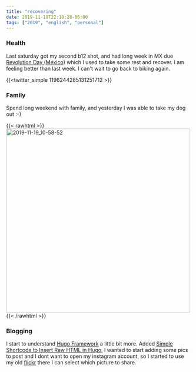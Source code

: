 ```yaml
---
title: "recovering"
date: 2019-11-19T22:10:28-06:00
tags: ["2019", "english", "personal"]
---
```


### Health
Last saturday got my second b12 shot, and had long week in MX due [Revolution Day (México)](https://en.wikipedia.org/wiki/Revolution_Day_(Mexico)) which I used to take some rest and recover. I am feeling better than last week. I can't wait to go back to biking again.

{{<twitter_simple 1196244285131251712 >}}

### Family
Spend long weekend with family, and yesterday I was able to take my dog out :-)

{{< rawhtml >}}
<a data-flickr-embed="true" href="https://www.flickr.com/photos/p4tux/49093776942/in/dateposted-public/" title="2019-11-19_10-58-52"><img src="https://live.staticflickr.com/65535/49093776942_7457ca8eb4.jpg" width="500" height="500" alt="2019-11-19_10-58-52"></a><script async src="//embedr.flickr.com/assets/client-code.js" charset="utf-8"></script>
{{< /rawhtml >}}

### Blogging

I start to understand [Hugo Framework](https://gohugo.io/) a little bit more. Added [Simple Shortcode to Insert Raw HTML in Hugo](https://anaulin.org/blog/hugo-raw-html-shortcode/), I wanted to start adding some pics to post and I dont want to open my instagram account, so I started to use my old [flickr](https://www.flickr.com/) there I can select which picture to share.
